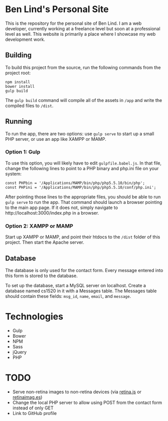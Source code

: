 # Ben Lind's Personal Site
This is the repository for the personal site of Ben Lind. I am a web developer, currently working at a freelance level but soon at a professional level as well. This website is primarily a place where I showcase my web development work.

## Building
To build this project from the source, run the following commands from the project root:

```
npm install
bower install
gulp build
```

The `gulp build` command will compile all of the assets in `/app` and write the compiled files to `/dist`.

## Running
To run the app, there are two options: use `gulp serve` to start up a small PHP server, or use an app like XAMPP or MAMP.

### Option 1: Gulp
To use this option, you will likely have to edit `gulpfile.babel.js`. In that file, change the following lines to point to a PHP binary and php.ini file on your system:

```
const PHPbin = '/Applications/MAMP/bin/php/php5.5.10/bin/php';
const PHPini = '/Applications/MAMP/bin/php/php5.5.10/conf/php.ini';
```

After pointing those lines to the appropriate files, you should be able to run `gulp serve` to run the app. That command should launch a browser pointing to the main app page. If it does not, simply navigate to http://localhost:3000/index.php in a browser.

### Option 2: XAMPP or MAMP
Start up XAMPP or MAMP, and point their htdocs to the `/dist` folder of this project. Then start the Apache server.

## Database
The database is only used for the contact form. Every message entered into this form is stored to the database.

To set up the database, start a MySQL server on localhost. Create a database named cs1520 in it with a Messages table. The Messages table should contain these fields: `msg_id`, `name`, `email`, and `message`.

# Technologies
- Gulp
- Bower
- NPM
- Sass
- jQuery
- PHP

# TODO
- Serve non-retina images to non-retina devices (via [retina.js](http://imulus.github.io/retinajs/) or [retinaimag.es](http://retinaimag.es/))
- Change the local PHP server to allow using POST from the contact form instead of only GET
- Link to GitHub profile
